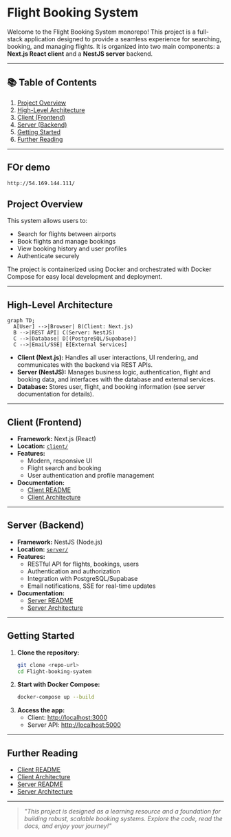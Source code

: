 #  Flight Booking System

Welcome to the Flight Booking System monorepo! This project is a full-stack application designed to provide a seamless experience for searching, booking, and managing flights. It is organized into two main components: a **Next.js React client** and a **NestJS server** backend.

---

## 📚 Table of Contents
1. [Project Overview](#project-overview)
2. [High-Level Architecture](#high-level-architecture)
3. [Client (Frontend)](#client-frontend)
4. [Server (Backend)](#server-backend)
5. [Getting Started](#getting-started)
6. [Further Reading](#further-reading)

---
## FOr demo
```mermaid
http://54.169.144.111/
```

## Project Overview
This system allows users to:
- Search for flights between airports
- Book flights and manage bookings
- View booking history and user profiles
- Authenticate securely

The project is containerized using Docker and orchestrated with Docker Compose for easy local development and deployment.

---

## High-Level Architecture

```mermaid
graph TD;
  A[User] -->|Browser| B(Client: Next.js)
  B -->|REST API| C(Server: NestJS)
  C -->|Database| D[(PostgreSQL/Supabase)]
  C -->|Email/SSE| E[External Services]
```

- **Client (Next.js):** Handles all user interactions, UI rendering, and communicates with the backend via REST APIs.
- **Server (NestJS):** Manages business logic, authentication, flight and booking data, and interfaces with the database and external services.
- **Database:** Stores user, flight, and booking information (see server documentation for details).

---

## Client (Frontend)
- **Framework:** Next.js (React)
- **Location:** [`client/`](./client)
- **Features:**
  - Modern, responsive UI
  - Flight search and booking
  - User authentication and profile management
- **Documentation:**
  - [Client README](./client/README.md)
  - [Client Architecture](./client/src/app/architecture.md)

---

## Server (Backend)
- **Framework:** NestJS (Node.js)
- **Location:** [`server/`](./server)
- **Features:**
  - RESTful API for flights, bookings, users
  - Authentication and authorization
  - Integration with PostgreSQL/Supabase
  - Email notifications, SSE for real-time updates
- **Documentation:**
  - [Server README](./server/README.md)
  - [Server Architecture](./server/ARCHITECTURE.md)

---

## Getting Started

1. **Clone the repository:**
   ```bash
   git clone <repo-url>
   cd Flight-booking-syatem
   ```
2. **Start with Docker Compose:**
   ```bash
   docker-compose up --build
   ```
3. **Access the app:**
   - Client: [http://localhost:3000](http://localhost:3000)
   - Server API: [http://localhost:5000](http://localhost:5000)

---

## Further Reading
- [Client README](./client/README.md)
- [Client Architecture](./client/src/app/architecture.md)
- [Server README](./server/README.md)
- [Server Architecture](./server/ARCHITECTURE.md)

---

> _"This project is designed as a learning resource and a foundation for building robust, scalable booking systems. Explore the code, read the docs, and enjoy your journey!"_
